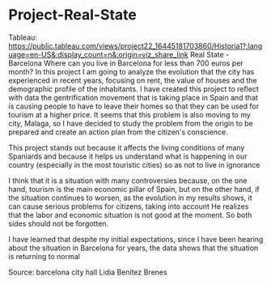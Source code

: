 # Project-Real-State

Tableau: https://public.tableau.com/views/project22_16445181703860/Historia1?:language=en-US&:display_count=n&:origin=viz_share_link
Real State - Barcelona
Where can you live in Barcelona for less than 700 euros per month? In this project I am going to analyze the evolution that the city has experienced in recent years, focusing on rent, the value of houses and the demographic profile of the inhabitants. I have created this project to reflect with data the gentrification movement that is taking place in Spain and that is causing people to have to leave their homes so that they can be used for tourism at a higher price. It seems that this problem is also moving to my city, Malaga, so I have decided to study the problem from the origin to be prepared and create an action plan from the citizen's conscience.

This project stands out because it affects the living conditions of many Spaniards and because it helps us understand what is happening in our country (especially in the most touristic cities) so as not to live in ignorance

I think that it is a situation with many controversies because, on the one hand, tourism is the main economic pillar of Spain, but on the other hand, if the situation continues to worsen, as the evolution in my results shows, it can cause serious problems for citizens, taking into account He realizes that the labor and economic situation is not good at the moment. So both sides should not be forgotten.

I have learned that despite my initial expectations, since I have been hearing about the situation in Barcelona for years, the data shows that the situation is returning to normal

Source: barcelona city hall
Lidia Benítez Brenes
